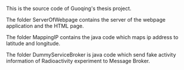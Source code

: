 This is the source code of Guoqing's thesis project.

The folder ServerOfWebpage contains the server of the webpage application and the HTML page.

The folder MappingIP contains the java code which maps ip address to latitude and longitude.

The folder DummyServiceBroker is java code which send fake activity information of Radioactivity experiment to Message Broker. 